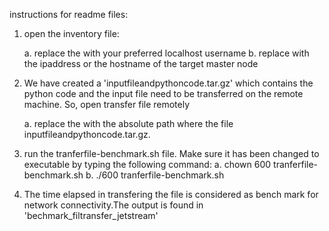 instructions for readme files:

1. open the inventory file:

   a. replace the <username> with your preferred localhost username
   b. replace <spark-master-node-ip-address> with the ipaddress or the hostname of the target master node
   

2. We have created a 'inputfileandpythoncode.tar.gz' which contains the python code and the input file need to be transferred on the remote machine.
   So, open transfer file remotely
 
   a. replace the <absolute path> with the absolute path where the file inputfileandpythoncode.tar.gz.
 
 
3. run the tranferfile-benchmark.sh file. Make sure it has been changed to executable by typing the following command:
   a. chown 600 tranferfile-benchmark.sh
   b. ./600 tranferfile-benchmark.sh

4. The time elapsed in transfering the file is considered as bench mark for network connectivity.The output is found in 'bechmark_filtransfer_jetstream'
